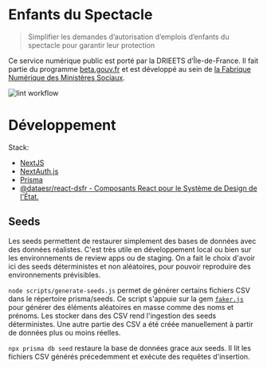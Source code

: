 # Enfants du Spectacle

> Simplifier les demandes d’autorisation d’emplois d’enfants du spectacle pour garantir leur protection

Ce service numérique public est porté par la DRIEETS d’Île-de-France. Il fait partie du programme [beta.gouv.fr](https://beta.gouv.fr) et est développé au sein de [la Fabrique Numérique des Ministères Sociaux](https://fabrique.social.gouv.fr).

![lint workflow](https://github.com/SocialGouv/enfants-du-spectacle/actions/workflows/lint.yml/badge.svg)

# Développement

Stack:
- [NextJS](https://www.nextjs.org/docs)
- [NextAuth.js](https://next-auth.js.org/getting-started/introduction)
- [Prisma](https://www.prisma.io/docs)
- [@dataesr/react-dsfr - Composants React pour le Système de Design de l'État.](https://github.com/dataesr/react-dsfr)

## Seeds

Les seeds permettent de restaurer simplement des bases de données avec des données réalistes. C'est très utile en développement local ou bien sur les environnements de review apps ou de staging. On a fait le choix d'avoir ici des seeds déterministes et non aléatoires, pour pouvoir reproduire des environnements prévisibles.

`node scripts/generate-seeds.js` permet de générer certains fichiers CSV dans le répertoire prisma/seeds. Ce script s'appuie sur la gem [`faker.js`](https://github.com/Marak/faker.js) pour générer des éléments aléatoires en masse comme des noms et prénoms. Les stocker dans des CSV rend l'ingestion des seeds déterministes. Une autre partie des CSV a été créée manuellement à partir de données plus ou moins réelles.

`npx prisma db seed` restaure la base de données grace aux seeds. Il lit les fichiers CSV générés précedemment et exécute des requêtes d'insertion.
